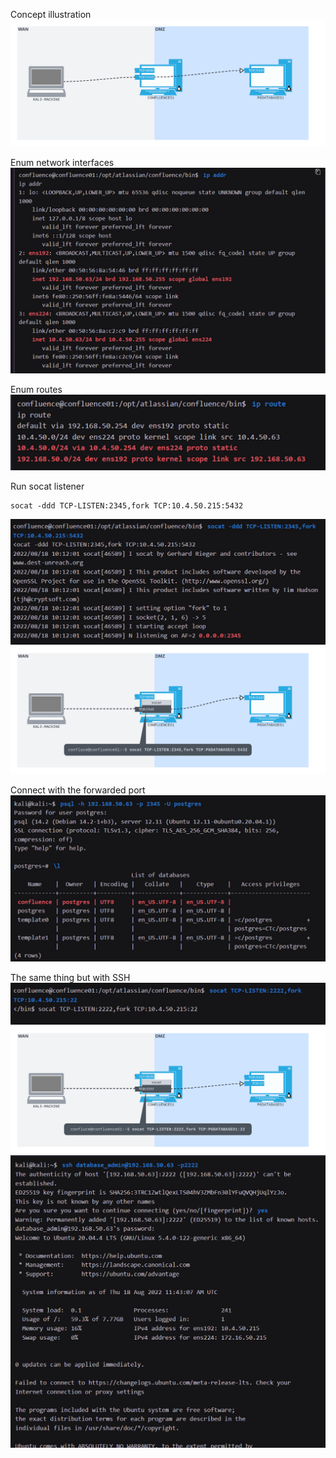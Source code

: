Concept illustration
![82d7c8d0766bbae135f1e1078e3032e1.png](./images/82d7c8d0766bbae135f1e1078e3032e1.png)

Enum network interfaces
![3aff09e5a95a536a730f8e491f53f040.png](./images/3aff09e5a95a536a730f8e491f53f040.png)

Enum routes
![e1f5a3ddbcd3f6bcbb636685e2671a43.png](./images/e1f5a3ddbcd3f6bcbb636685e2671a43.png)

Run socat listener
```
socat -ddd TCP-LISTEN:2345,fork TCP:10.4.50.215:5432
```
![751a020ff92a3c5760cd96b323ff152d.png](./images/751a020ff92a3c5760cd96b323ff152d.png)
![86862eced1b1041553e1aa15ea040d80.png](./images/86862eced1b1041553e1aa15ea040d80.png)

Connect with the forwarded port
![a1b570b0c358c012c8dd301c0be0bf1d.png](./images/a1b570b0c358c012c8dd301c0be0bf1d.png)

The same thing but with SSH
![8ba989ebfb622a2c35b4cda9141c95db.png](./images/8ba989ebfb622a2c35b4cda9141c95db.png)
![82378e9bade374b1cb46c4d39792a6ae.png](./images/82378e9bade374b1cb46c4d39792a6ae.png)
![48464fac3dc7bb64d2cf0f8c2b7d3953.png](./images/48464fac3dc7bb64d2cf0f8c2b7d3953.png)